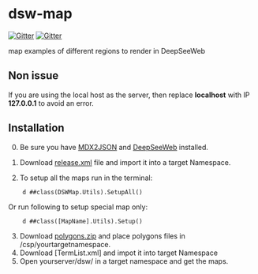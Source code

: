 # dsw-map

[![Gitter](https://img.shields.io/badge/chat-on%20telegram-blue.svg)](https://t.me/joinchat/FoZ4M0rd1_WFij2rqvUR2A)
[![Gitter](https://img.shields.io/badge/demo-server-green.svg)](http://37.139.6.217:52774/dsw/index.html#!/?ns=dswmap)

map examples of different regions to render in DeepSeeWeb

Non issue
-----------
If you are using the local host as the server, then replace **localhost** with IP **127.0.0.1** to avoid an error.

Installation
-----------

0. Be sure you have [MDX2JSON](https://github.com/intersystems-ru/Cache-MDX2JSON) and [DeepSeeWeb](https://github.com/intersystems-ru/DeepSeeWeb) installed.

1. Download [release.xml](https://github.com/intersystems-ru/dsw-map/releases/) file and import it into a target Namespace.
2. To setup all the maps run in the terminal:
```
    d ##class(DSWMap.Utils).SetupAll()
```
Or run following to setup special map only:
```
    d ##class([MapName].Utils).Setup()
```
3. Download [polygons.zip](https://github.com/intersystems-ru/dsw-map/releases/) and place polygons files in /csp/yourtargetnamespace.
4. Download [TermList.xml] and impot it into target Namespace
5. Open yourserver/dsw/ in a target namespace and get the maps.
